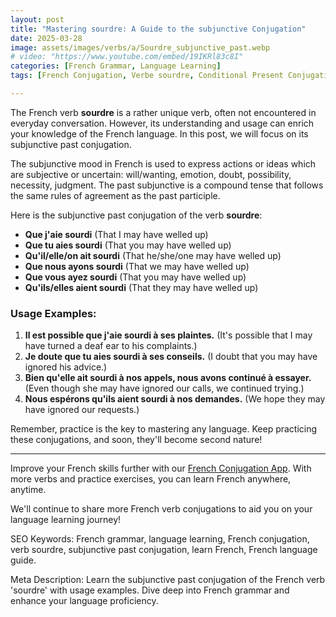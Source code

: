 ```yaml
---
layout: post
title: "Mastering sourdre: A Guide to the subjunctive Conjugation"
date: 2025-03-28
image: assets/images/verbs/a/Sourdre_subjunctive_past.webp
# video: "https://www.youtube.com/embed/19IKRl83c8I"
categories: [French Grammar, Language Learning]
tags: [French Conjugation, Verbe sourdre, Conditional Present Conjugation, French Verbs, French Language Learning]

---
```


The French verb **sourdre** is a rather unique verb, often not encountered in everyday conversation. However, its understanding and usage can enrich your knowledge of the French language. In this post, we will focus on its subjunctive past conjugation. 

The subjunctive mood in French is used to express actions or ideas which are subjective or uncertain: will/wanting, emotion, doubt, possibility, necessity, judgment. The past subjunctive is a compound tense that follows the same rules of agreement as the past participle.

Here is the subjunctive past conjugation of the verb **sourdre**:

- **Que j'aie sourdi** (That I may have welled up)
- **Que tu aies sourdi** (That you may have welled up)
- **Qu'il/elle/on ait sourdi** (That he/she/one may have welled up)
- **Que nous ayons sourdi** (That we may have welled up)
- **Que vous ayez sourdi** (That you may have welled up)
- **Qu'ils/elles aient sourdi** (That they may have welled up)

### Usage Examples:

1. **Il est possible que j'aie sourdi à ses plaintes.** (It's possible that I may have turned a deaf ear to his complaints.)
2. **Je doute que tu aies sourdi à ses conseils.** (I doubt that you may have ignored his advice.)
3. **Bien qu'elle ait sourdi à nos appels, nous avons continué à essayer.** (Even though she may have ignored our calls, we continued trying.)
4. **Nous espérons qu'ils aient sourdi à nos demandes.** (We hope they may have ignored our requests.)

Remember, practice is the key to mastering any language. Keep practicing these conjugations, and soon, they'll become second nature!

---

Improve your French skills further with our [French Conjugation App]({{site.appStore.url}}). With more verbs and practice exercises, you can learn French anywhere, anytime.

We'll continue to share more French verb conjugations to aid you on your language learning journey!

SEO Keywords: French grammar, language learning, French conjugation, verb sourdre, subjunctive past conjugation, learn French, French language guide.

Meta Description: Learn the subjunctive past conjugation of the French verb 'sourdre' with usage examples. Dive deep into French grammar and enhance your language proficiency.